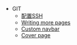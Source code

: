 - GIT
  - [配置SSH](git/ssh.md)
  - [Writing more pages](more-pages.md)
  - [Custom navbar](custom-navbar.md)
  - [Cover page](cover.md)